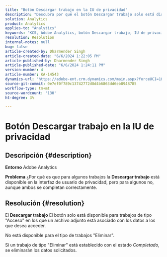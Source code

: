```yaml
---
title: "Botón Descargar trabajo en la IU de privacidad"
description: "Descubra por qué el botón Descargar trabajo solo está disponible para trabajos de tipo \"Acceso\" en los que un archivo adjunto está asociado con algunos datos a los que desea acceder."
solution: Analytics
product: Analytics
applies-to: "Analytics"
keywords: "KCS, Adobe Analytics, botón Descargar trabajo, IU de privacidad"
resolution: Resolution
internal-notes: null
bug: false
article-created-by: Dharmender Singh
article-created-date: "6/6/2024 1:22:05 PM"
article-published-by: Dharmender Singh
article-published-date: "6/6/2024 1:24:11 PM"
version-number: 4
article-number: KA-14543
dynamics-url: "https://adobe-ent.crm.dynamics.com/main.aspx?forceUCI=1&pagetype=entityrecord&etn=knowledgearticle&id=544c90bf-0724-ef11-840a-6045bd08369f"
source-git-commit: 0e7ef0f789c13742772d8d4b6863dd6eb8948785
workflow-type: tm+mt
source-wordcount: '130'
ht-degree: 3%

---
```


# Botón Descargar trabajo en la IU de privacidad

## Descripción {#description}


<b>Entorno</b>
Adobe Analytics

<b>Problema</b>
¿Por qué es que para algunos trabajos la <b>Descargar trabajo</b> está disponible en la interfaz de usuario de privacidad, pero para algunos no, aunque ambos se completan correctamente.


## Resolución {#resolution}


El<b> Descargar trabajo</b> El botón solo está disponible para trabajos de tipo &quot;Acceso&quot; en los que un archivo adjunto está asociado con los datos a los que desea acceder.

No está disponible para el tipo de trabajos &quot;Eliminar&quot;.

Si un trabajo de tipo &quot;Eliminar&quot; está establecido con el estado *Completado*, se eliminarán los datos solicitados.
